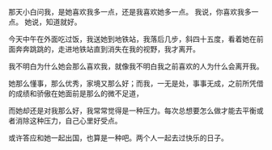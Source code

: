 那天小白问我，是她喜欢我多一点，还是我喜欢她多一点。
我说，你喜欢我多一点。
她说，知道就好。

今天中午在外面吃过饭，我送她到地铁站，我落后几步，斜四十五度，看着她在前面奔奔跳跳的，走进地铁站直到消失在我的视野，我才离开。

我不明白为什么她会那么喜欢我，就像我不明白我之前喜欢的人为什么会离开我。

她那么懂事，那么优秀，家境又那么好；而我，一无是处，事事无成，之前所凭借的成绩和骄傲在她面前是那么的微不足道，

而她却还是对我那么好，我常常觉得是一种压力。每次总想要怎么做才能去平衡或者消除这种压力，自己心里好受点。

或许答应和她一起出国，也算是一种吧。两个人一起去过快乐的日子。

